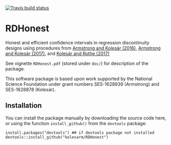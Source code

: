 [![Travis build status](https://travis-ci.org/kolesarm/RDHonest.svg?branch=master)](https://travis-ci.org/kolesarm/RDHonest)

# RDHonest

Honest and efficient confidence intervals in regression discontinuity designs
using procedures
from
[Armstrong and Kolesár (2016)](https://arxiv.org/abs/1606.01200),
[Armstrong and Kolesár (2017)](https://arxiv.org/abs/1511.06028),
and [Kolesár and Rothe (2017)](https://arxiv.org/abs/1606.04086)

See vignette `RDHonest.pdf` (stored under `doc/`) for description of the
package.

This software package is based upon work supported by the National Science
Foundation under grant numbers SES-1628939 (Armstrong) and SES-1628878
(Kolesár).

## Installation

You can install the package manually by downloading the source code here, or
using the function `install_github()` from the `devtools` package:

```
install.packages("devtools") ## if devtools package not installed
devtools::install_github("kolesarm/RDHonest")
```
